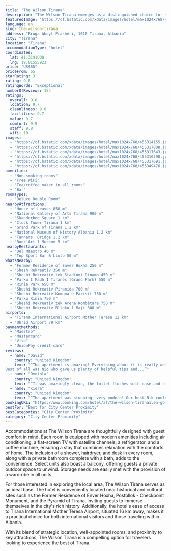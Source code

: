 ```yaml
---
title: "The Wilson Tirana"
description: "The Wilson Tirana emerges as a distinguished choice for travelers seeking both comfort and convenience in the heart of Albania's vibrant capital."
featuredImage: "https://cf.bstatic.com/xdata/images/hotel/max1024x768/455314155.jpg?k=3ef293b02da7e301584507d78b4e931af4fdd14455820c0c183cd48e5f852b15&o=&hp=1"
language: en
slug: the-wilson-tirana
address: "Rruga Abdyl Frashëri, 1010 Tirana, Albania"
city: "Tirana"
location: "Tirana"
accommodationType: "hotel"
coordinates:
  lat: 41.3191008
  lng: 19.81555923
price: "US$65"
priceFrom: 65
starRating: 3
rating: 9.8
ratingWords: "Exceptional"
numberOfReviews: 154
ratings:
  overall: 9.8
  location: 9.7
  cleanliness: 9.8
  facilities: 9.7
  value: 9.7
  comfort: 9.9
  staff: 9.8
  wifi: 10
images:
  - "https://cf.bstatic.com/xdata/images/hotel/max1024x768/455314155.jpg?k=3ef293b02da7e301584507d78b4e931af4fdd14455820c0c183cd48e5f852b15&o=&hp=1"
  - "https://cf.bstatic.com/xdata/images/hotel/max1024x768/455317808.jpg?k=05e164c1ae7086c1fa2a75150fe7dfa2e5d3ac39c7072f5a5bd9af518469c68f&o=&hp=1"
  - "https://cf.bstatic.com/xdata/images/hotel/max1024x768/455317643.jpg?k=f167fd725e5f34bf01fe6fac0b4630c802bffddaad011f820a84700f2be228d4&o=&hp=1"
  - "https://cf.bstatic.com/xdata/images/hotel/max1024x768/455316390.jpg?k=0bc04394616a32303c8d3b4d56dbd4115d8debc579cde10b8c9492f37078afa1&o=&hp=1"
  - "https://cf.bstatic.com/xdata/images/hotel/max1024x768/455317691.jpg?k=1c29ae29146742cbc7dd38874384857c4dd6194b07ce979d5c24a2e7fa1ecfff&o=&hp=1"
  - "https://cf.bstatic.com/xdata/images/hotel/max1024x768/455349476.jpg?k=20cb3b70f4f7a3a924b07bdb5e29d4b8d1639fc5d6e89eceace6bff9b99e043c&o=&hp=1"
amenities:
  - "Non-smoking rooms"
  - "Free WiFi"
  - "Tea/coffee maker in all rooms"
  - "Bar"
roomTypes:
  - "Deluxe Double Room"
nearbyAttractions:
  - "House of Leaves 850 m"
  - "National Gallery of Arts Tirana 900 m"
  - "Skanderbeg Square 1 km"
  - "Clock Tower Tirana 1 km"
  - "Grand Park of Tirana 1.2 km"
  - "National Museum of History Albania 1.2 km"
  - "Tanners' Bridge 1.2 km"
  - "Bunk'Art 1 Museum 5 km"
nearbyRestaurants:
  - "Del Maestro 40 m"
  - "Top Sport Bar & Lloto 50 m"
whatsNearby:
  - "Former Residence of Enver Hoxha 250 m"
  - "Shesh Rekreativ 350 m"
  - "Sheshi Rekreativ tek Stadiumi Dinamo 450 m"
  - "Parku I Madh I Tiranës (Grand Park) 550 m"
  - "Rinia Park 650 m"
  - "Sheshi Rekreativ Piramida 700 m"
  - "Sheshi Rekreativ Komuna e Parisit 750 m"
  - "Parku Rinia 750 m"
  - "Sheshi Rekreativ tek Arena Kombëtare 750 m"
  - "Sheshi Rekreativ Blloku 1 Maji 800 m"
airports:
  - "Tirana International Airport Mother Teresa 12 km"
  - "Ohrid Airport 79 km"
paymentMethods:
  - "Maestro"
  - "Mastercard"
  - "Visa"
  - "UnionPay credit card"
reviews:
  - name: "David"
    country: "United Kingdom"
    text: "“The apartment is amazing! Everything about it is really well thought out and designed. The location is perfect, close to all the major tourist attractions and easy to get to.
Best of all was Nic who gave us plenty of helpful tips and...”"
  - name: "Omotola"
    country: "United Kingdom"
    text: "“It was amazingly clean, the toilet flushes with ease and slides😻, loved that about the bathroom. The bed was so comfy to sleep in with the Tv right in front of it, the room was spacious enough for two.”"
  - name: "Kiera"
    country: "United Kingdom"
    text: "“The apartment was stunning, very modern! Our host Nik couldn’t do enough for us, honestly he was just amazing! He was so helpful, sending over recommendations for places to visit, bars, restaurants, activities etc. He also checked in to see how we...”"
bookingURL: "https://www.booking.com/hotel/al/the-wilson-tirana1.en-gb.html?aid=8035640"
bestFor: "Best for City Center Proximity"
bestCategories: "City Center Proximity"
category: "City Center Proximity"
---
```


Accommodations at The Wilson Tirana are thoughtfully designed with guest comfort in mind. Each room is equipped with modern amenities including air conditioning, a flat-screen TV with satellite channels, a refrigerator, and a coffee machine, ensuring a stay that combines relaxation with the comforts of home. The inclusion of a shower, hairdryer, and desk in every room, along with a private bathroom complete with a bath, adds to the convenience. Select units also boast a balcony, offering guests a private outdoor space to unwind. Storage needs are easily met with the provision of a wardrobe in all units.

For those interested in exploring the local area, The Wilson Tirana serves as an ideal base. The hotel is conveniently located near historical and cultural sites such as the Former Residence of Enver Hoxha, Postbllok - Checkpoint Monument, and the Pyramid of Tirana, inviting guests to immerse themselves in the city's rich history. Additionally, the hotel's ease of access to Tirana International Mother Teresa Airport, situated 16 km away, makes it a practical choice for both international visitors and those traveling within Albania.

With its blend of strategic location, well-appointed rooms, and proximity to key attractions, The Wilson Tirana is a compelling option for travelers looking to experience the best of Tirana.